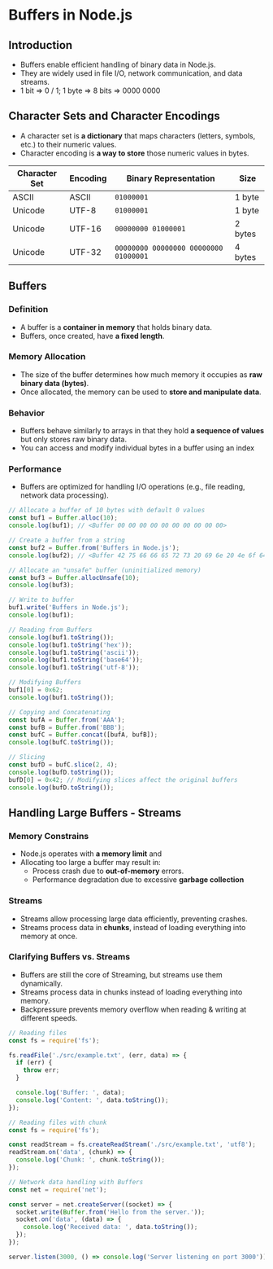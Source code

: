 # Buffers in Node.js

## Introduction

- Buffers enable efficient handling of binary data in Node.js.
- They are widely used in file I/O, network communication, and data streams.
- 1 bit => 0 / 1; 1 byte => 8 bits => 0000 0000

## Character Sets and Character Encodings

- A character set is **a dictionary** that maps characters (letters, symbols, etc.) to their numeric values.
- Character encoding is **a way to store** those numeric values in bytes.

| Character Set | Encoding | Binary Representation                 | Size    |
| ------------- | -------- | ------------------------------------- | ------- |
| ASCII         | ASCII    | `01000001`                            | 1 byte  |
| Unicode       | UTF-8    | `01000001`                            | 1 byte  |
| Unicode       | UTF-16   | `00000000 01000001`                   | 2 bytes |
| Unicode       | UTF-32   | `00000000 00000000 00000000 01000001` | 4 bytes |

## Buffers

### Definition

- A buffer is a **container in memory** that holds binary data.
- Buffers, once created, have **a fixed length**.

### Memory Allocation

- The size of the buffer determines how much memory it occupies as **raw binary data (bytes)**.
- Once allocated, the memory can be used to **store and manipulate data**.

### Behavior

- Buffers behave similarly to arrays in that they hold **a sequence of values** but only stores raw binary data.
- You can access and modify individual bytes in a buffer using an index

### Performance

- Buffers are optimized for handling I/O operations (e.g., file reading, network data processing).

```javascript
// Allocate a buffer of 10 bytes with default 0 values
const buf1 = Buffer.alloc(10);
console.log(buf1); // <Buffer 00 00 00 00 00 00 00 00 00 00>

// Create a buffer from a string
const buf2 = Buffer.from('Buffers in Node.js');
console.log(buf2); // <Buffer 42 75 66 66 65 72 73 20 69 6e 20 4e 6f 64 65 2e 6a 73>

// Allocate an "unsafe" buffer (uninitialized memory)
const buf3 = Buffer.allocUnsafe(10);
console.log(buf3);

// Write to buffer
buf1.write('Buffers in Node.js');
console.log(buf1);

// Reading from Buffers
console.log(buf1.toString());
console.log(buf1.toString('hex'));
console.log(buf1.toString('ascii'));
console.log(buf1.toString('base64'));
console.log(buf1.toString('utf-8'));

// Modifying Buffers
buf1[0] = 0x62;
console.log(buf1.toString());

// Copying and Concatenating
const bufA = Buffer.from('AAA');
const bufB = Buffer.from('BBB');
const bufC = Buffer.concat([bufA, bufB]);
console.log(bufC.toString());

// Slicing
const bufD = bufC.slice(2, 4);
console.log(bufD.toString());
bufD[0] = 0x42; // Modifying slices affect the original buffers
console.log(bufD.toString());
```

## Handling Large Buffers - Streams

### Memory Constrains

- Node.js operates with **a memory limit** and
- Allocating too large a buffer may result in:
  - Process crash due to **out-of-memory** errors.
  - Performance degradation due to excessive **garbage collection**

### Streams

- Streams allow processing large data efficiently, preventing crashes.
- Streams process data in **chunks**, instead of loading everything into memory at once.

### Clarifying Buffers vs. Streams

- Buffers are still the core of Streaming, but streams use them dynamically.
- Streams process data in chunks instead of loading everything into memory.
- Backpressure prevents memory overflow when reading & writing at different speeds.

```javascript
// Reading files
const fs = require('fs');

fs.readFile('./src/example.txt', (err, data) => {
  if (err) {
    throw err;
  }

  console.log('Buffer: ', data);
  console.log('Content: ', data.toString());
});

// Reading files with chunk
const fs = require('fs');

const readStream = fs.createReadStream('./src/example.txt', 'utf8');
readStream.on('data', (chunk) => {
  console.log('Chunk: ', chunk.toString());
});

// Network data handling with Buffers
const net = require('net');

const server = net.createServer((socket) => {
  socket.write(Buffer.from('Hello from the server.'));
  socket.on('data', (data) => {
    console.log('Received data: ', data.toString());
  });
});

server.listen(3000, () => console.log('Server listening on port 3000'));
```
